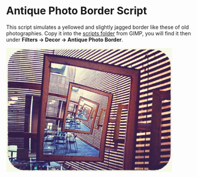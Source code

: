 #  Antique Photo Border Script 

This script simulates a yellowed and slightly jagged border like these of old photographies.
Copy it into the [scripts folder](https://docs.gimp.org/2.10/en/install-script-fu.html) from GIMP, you will find it then under **Filters → Decor → Antique Photo Border**.

<img src="antique-border.jpg" width="450">
